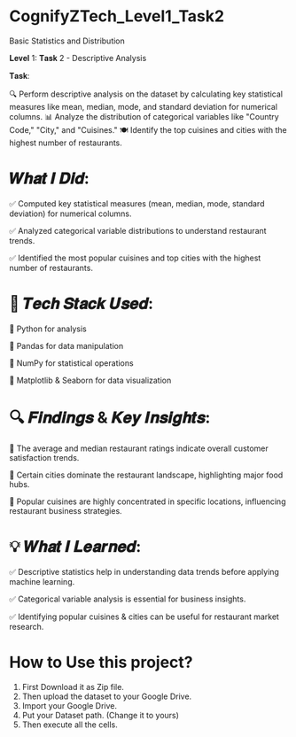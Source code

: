 # CognifyZTech_Level1_Task2
Basic Statistics and Distribution

𝐋𝐞𝐯𝐞𝐥 1: 𝐓𝐚𝐬𝐤 2 - Descriptive Analysis

𝐓𝐚𝐬𝐤:

🔍 Perform descriptive analysis on the dataset by calculating key statistical measures like mean, median, mode, and standard deviation for numerical columns.
 📊 Analyze the distribution of categorical variables like "Country Code," "City," and "Cuisines."
 🍽️ Identify the top cuisines and cities with the highest number of restaurants.

# 𝑾𝒉𝒂𝒕 𝑰 𝑫𝒊𝒅:

✅ Computed key statistical measures (mean, median, mode, standard deviation) for numerical columns.

✅ Analyzed categorical variable distributions to understand restaurant trends.
 
✅ Identified the most popular cuisines and top cities with the highest number of restaurants.

# 🔧 𝑻𝒆𝒄𝒉 𝑺𝒕𝒂𝒄𝒌 𝑼𝒔𝒆𝒅:
📌 Python for analysis

📌 Pandas for data manipulation

📌 NumPy for statistical operations

📌 Matplotlib & Seaborn for data visualization

# 🔍 𝑭𝒊𝒏𝒅𝒊𝒏𝒈𝒔 & 𝑲𝒆𝒚 𝑰𝒏𝒔𝒊𝒈𝒉𝒕𝒔:
📌 The average and median restaurant ratings indicate overall customer satisfaction trends.

📌 Certain cities dominate the restaurant landscape, highlighting major food hubs.

📌 Popular cuisines are highly concentrated in specific locations, influencing restaurant business strategies.

# 💡 𝑾𝒉𝒂𝒕 𝑰 𝑳𝒆𝒂𝒓𝒏𝒆𝒅:
✅ Descriptive statistics help in understanding data trends before applying machine learning.

✅ Categorical variable analysis is essential for business insights.

✅ Identifying popular cuisines & cities can be useful for restaurant market research.

# How to Use this project?

1) First Download it as Zip file.
2) Then upload the dataset to your Google Drive.
3) Import your Google Drive.
4) Put your Dataset path. (Change it to yours)
5) Then execute all the cells.
